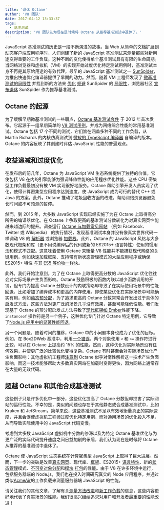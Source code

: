 ```yaml
---
title: '退休 Octane'
author: 'V8 团队'
date: 2017-04-12 13:33:37
tags:
  - 基准测试
description: 'V8 团队认为现在是时候将 Octane 从推荐基准测试中退休了。'
---
```

JavaScript 基准测试的历史是一段不断演进的故事。当 Web 从简单的文档扩展到动态客户端应用程序时，人们创建了新的 JavaScript 基准测试来测量那些对新用途变得重要的工作负载。这种不断的变化使得单个基准测试具有有限的生命周期。当网络浏览器和虚拟机（VM）的实现开始过度优化特定测试用例时，基准测试本身不再是其原始用途的有效代理。最早的 JavaScript 基准测试之一 [SunSpider](https://webkit.org/perf/sunspider/sunspider.html)，为推出快速优化编译器提供了早期的动力。然而，随着 VM 工程师发现了 [微基准测试的局限性](https://blog.mozilla.org/nnethercote/2014/06/16/a-browser-benchmarking-manifesto/) 并找到新的方法来 [优化](https://benediktmeurer.de/2016/12/16/the-truth-about-traditional-javascript-benchmarks/#the-notorious-sunspider-examples) [规避](https://bugzilla.mozilla.org/show_bug.cgi?id=787601) SunSpider 的 [局限性](https://bugs.webkit.org/show_bug.cgi?id=63864)，浏览器社区 [宣布退休](https://trac.webkit.org/changeset/187526/webkit) SunSpider 作为推荐基准测试。

<!--截断-->
## Octane 的起源

为了缓解早期微基准测试的一些弱点，[Octane 基准测试套件](https://developers.google.com/octane/) 于 2012 年首次发布。它起源于一组早期简单的 [V8 测试用例](http://www.netchain.com/Tools/v8/)，并成为网络综合性能的常用基准测试。Octane 包括 17 个不同的测试，它们旨在涵盖多种不同的工作负载，从 Martin Richards 的内核仿真测试到 [微软的 TypeScript 编译器](http://www.typescriptlang.org/) 自编译的版本。Octane 的内容反映了其创建时评估 JavaScript 性能的普遍观点。

## 收益递减和过度优化

在发布后的前几年，Octane 为 JavaScript VM 生态系统提供了独特的价值。它使包括 V8 在内的引擎能够为强调峰值性能的应用程序优化性能。这些 CPU 密集型工作负载最初没有被 VM 实现很好地服务。Octane 帮助引擎开发人员实现了优化，使得计算密集型应用程序达到速度，使 JavaScript 成为可行的替代 C++ 或 Java 的方案。此外，Octane 推动了垃圾回收方面的改进，帮助网络浏览器避免长时间或不可预测的暂停。

然而，到 2015 年，大多数 JavaScript 实现已经实施了为在 Octane 上取得高分所需的编译器优化。在 Octane 上争取更高的基准测试分数转化为对真实网页性能越来越边际的提升。调查运行 [Octane 与加载常见网站](/blog/real-world-performance) （例如 Facebook、Twitter 或 Wikipedia） 的执行情况，发现基准测试本身并没有像真实世界代码一样调动 V8 的 [解析器](https://medium.com/dev-channel/javascript-start-up-performance-69200f43b201#.7v8b4jylg) 或浏览器 [加载栈](https://medium.com/reloading/toward-sustainable-loading-4760957ee46f#.muk9kzxmb)。此外，Octane 的 JavaScript 风格与大多数现代框架和库（更不用说编译后的代码或新的 ES2015+ 语言特性）使用的惯用法和模式不匹配。这意味着使用 Octane 来衡量 V8 性能并不能捕获现代网络的关键用例，例如快速加载框架、支持带有新状态管理模式的大型应用程序或确保 ES2015+ 特性 [与其 ES5 等价物一样快](/blog/high-performance-es2015)。

此外，我们开始注意到，为了在 Octane 上取得更高分数的 JavaScript 优化往往会对实际场景产生负面影响。Octane 鼓励积极的函数内联以减少函数调用的开销，但专门为提高 Octane 分数设计的内联策略却导致了在实际使用场景中的性能回退，比如增加了编译成本和更高的内存使用。即使某些优化在实际场景中可能确实有用，例如[动态预分配](http://dl.acm.org/citation.cfm?id=2754181)，为了追求更高的 Octane 分数常常会开发出过于具体的启发式方法，这些方法对更广泛的场景几乎没有效果，甚至可能降低性能。我们发现基于 Octane 的预分配启发式方法导致了[现代框架如 Ember](https://bugs.chromium.org/p/v8/issues/detail?id=3665)性能下降。`instanceof` 操作符是另一个例子，这种优化专门针对 Octane 特定用例，它导致了[Node.js 应用中的显著性能回退](https://github.com/nodejs/node/issues/9634)。

另一个问题是，随着时间的推移，Octane 中的小问题本身也成为了优化的目标。例如，在 Box2DWeb 基准中，利用[一个错误](http://crrev.com/1355113002)，两个对象使用 `<` 和 `>=` 操作符进行比较，可以在 Octane 上提高约 15% 的性能。然而，这种优化对实际场景没有任何效果，并使更广泛的比较优化变得复杂。Octane 有时甚至会对实际场景优化产生负面影响：其他虚拟机工程师[注意到](https://bugzilla.mozilla.org/show_bug.cgi?id=1162272) Octane 似乎对惰性解析这一技术产生负面影响，而这一技术能够帮助大多数真实网站在加载时变得更快，因为网络上通常存在大量的无效代码。

## 超越 Octane 和其他合成基准测试

这些例子只是许多优化中一部分，这些优化提高了 Octane 分数但却损害了实际网站的运行性能。不幸的是，类似的问题也存在于其他静态或合成基准测试中，比如 Kraken 和 JetStream。简单来说，这些基准测试不足以有效地衡量真正的实际速度，并且会促使虚拟机工程师过度优化特定用例，而对通用场景的优化投入不足，从而导致实际使用中的 JavaScript 代码变慢。

考虑到大多数 JavaScript 虚拟机中分数的停滞以及为特定 Octane 基准优化与为更广泛的实际代码提升速度之间日益加剧的矛盾，我们认为现在是时候将 Octane 从推荐的基准测试中退休了。

Octane 使 JavaScript 生态系统在计算密集型 JavaScript 上取得了巨大进展。然而，下一步的突破是改善[真实网页](/blog/real-world-performance)、现代库、[框架](http://stateofjs.com/2016/frontend/)、ES2015+ [语言特性](/blog/high-performance-es2015)、新的[状态管理](http://redux.js.org/)模式、[不可变对象分配](https://facebook.github.io/immutable-js/)和[模块](https://webpack.github.io/) [打包](http://browserify.org/)的性能。由于 V8 在许多环境中运行，包括服务器端的 Node.js，我们也在投入时间研究真实的 Node 应用程序，并通过类似[AcmeAir](https://github.com/acmeair/acmeair-nodejs)的工作负载来测量服务器端 JavaScript 的性能。

请关注我们的其他文章，了解有关[测量方法改进](/blog/real-world-performance)和[新工作负载](/blog/optimizing-v8-memory)的信息，这些内容更好地代表了真实场景的性能。我们很高兴继续追求对用户和开发者最重要的性能改进！
